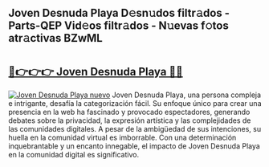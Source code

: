 ## Joven Desnuda Playa D𝚎sn𝚞dos filtr𝚊dos - Parts-QEP Vid𝚎os filtr𝚊dos - N𝚞evas f𝚘tos atr𝚊ctivas BZwML

# <h2><a href="http://mb35dj6.tromn.icu/?c=Joven+Desnuda+Playa">🔗👉👉👉 Joven Desnuda Playa 🔗🔗</a></h2>

[![Joven Desnuda Playa nuevo](https://i.imgur.com/pEAQMta.gif)](http://mb35dj6.tromn.icu/?c=Joven+Desnuda+Playa)
Joven Desnuda Playa, una persona compleja e intrigante, desafía la categorización fácil. Su enfoque único para crear una presencia en la web ha fascinado y provocado espectadores, generando debates sobre la privacidad, la expresión artística y las complejidades de las comunidades digitales. A pesar de la ambigüedad de sus intenciones, su huella en la comunidad virtual es imborrable. Con una determinación inquebrantable y un encanto innegable, el impacto de Joven Desnuda Playa en la comunidad digital es significativo.
